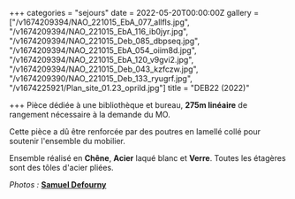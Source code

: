 +++
categories = "sejours"
date = 2022-05-20T00:00:00Z
gallery = ["/v1674209394/NAO_221015_EbA_077_allfls.jpg", "/v1674209394/NAO_221015_EbA_116_ib0jyr.jpg", "/v1674209394/NAO_221015_Deb_085_dbpseq.jpg", "/v1674209394/NAO_221015_EbA_054_oiim8d.jpg", "/v1674209394/NAO_221015_EbA_120_v9gvi2.jpg", "/v1674209394/NAO_221015_Deb_043_kzfczw.jpg", "/v1674209390/NAO_221015_Deb_133_ryugrf.jpg", "/v1674225921/Plan_site_01.23_oprild.jpg"]
title = "DEB22 (2022)"

+++
Pièce dédiée à une bibliothèque et bureau, **275m linéaire** de rangement nécessaire à la demande du MO.

Cette pièce a dû être renforcée par des poutres en lamellé collé pour soutenir l'ensemble du mobilier.

Ensemble réalisé en **Chêne**, **Acier** laqué blanc et **Verre**. Toutes les étagères sont des tôles d'acier pliées.

_Photos :_ [**Samuel Defourny**](https://www.smdf.be/ "Samuel Defourny")